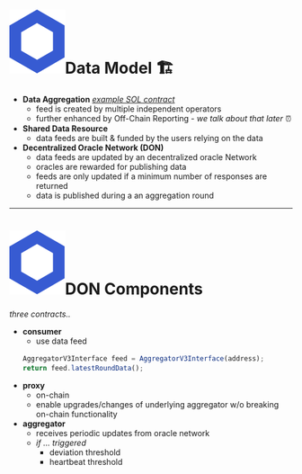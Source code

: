 # <span class="flex"> <img src="/chainlink-symbol-blue.svg" class="w-8 mr-4" />Data Model 🏗</span>

<v-clicks>

- **Data Aggregation** [*example SOL contract*](https://github.com/smartcontractkit/libocr/blob/master/contract/AccessControlledOffchainAggregator.sol)
  * feed is created by multiple independent operators
  * further enhanced by Off-Chain Reporting - *we talk about that later* ⏰ 
- **Shared Data Resource**
  * data feeds are built & funded by the users relying on the data
- **Decentralized Oracle Network (DON)**
  * data feeds are updated by an decentralized oracle Network
  * oracles are rewarded for publishing data
  * feeds are only updated if a minimum number of responses are returned
  * data is published during a an aggregation round

</v-clicks>

---

# <span class="flex"> <img src="/chainlink-symbol-blue.svg" class="w-8 mr-4" />DON Components</span>
*three contracts..*

<v-clicks>

- **consumer**
  * use data feed
  ```js
  AggregatorV3Interface feed = AggregatorV3Interface(address);
  return feed.latestRoundData();
  ```
- **proxy**
  * on-chain
  * enable upgrades/changes of underlying aggregator w/o breaking on-chain functionality
- **aggregator**
  * receives periodic updates from oracle network
  * *if ... triggered*
    - deviation threshold
    - heartbeat threshold

</v-clicks>

<!-- 
# consumer
- beliebiger contract, der Daten von chainlink data feed konsumiert
- muss correctes interface referenzieren und verwenden\
- auch off-chain Verwendung moeglich: JS & Py
# thresholds
- deviation
  * off chain values weichen mehr als spezifiziertes delta vom on-chain Wert ab
  * festgelegte Zeit seit letztem Update vergangen
-->
